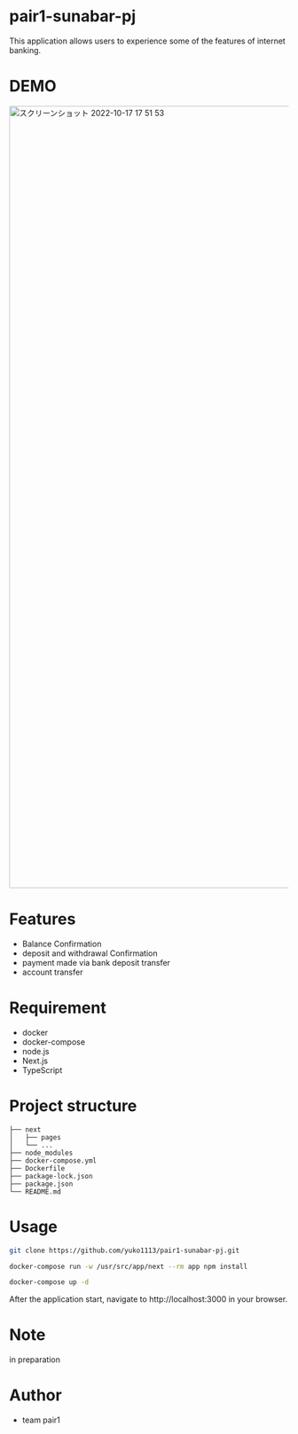 # pair1-sunabar-pj

This application allows users to experience some of the features of internet banking.

# DEMO

<img width="1411" alt="スクリーンショット 2022-10-17 17 51 53" src="https://user-images.githubusercontent.com/94224160/196133738-5828d932-833b-47f4-b7c0-514773430798.png">

# Features

* Balance Confirmation
* deposit and withdrawal Confirmation
* payment made via bank deposit transfer
* account transfer

# Requirement

* docker
* docker-compose
* node.js
* Next.js
* TypeScript

# Project structure

```
├── next
│   ├── pages
│   └── ...
├── node_modules
├── docker-compose.yml
├── Dockerfile
├── package-lock.json
├── package.json
└── README.md
```

# Usage

```bash
git clone https://github.com/yuko1113/pair1-sunabar-pj.git
```
```bash
docker-compose run -w /usr/src/app/next --rm app npm install
```
```bash
docker-compose up -d
```

After the application start, navigate to http://localhost:3000 in your browser.

# Note

in preparation

# Author

* team pair1
